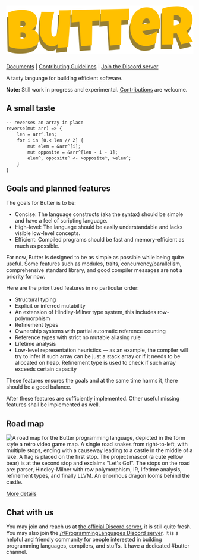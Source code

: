 # ![Butter](butter_text_only.svg)

[Documents](doc/README.md) | [Contributing Guidelines](CONTRIBUTING.md) | [Join the Discord server](https://discord.gg/U75vxW5scB)

A tasty language for building efficient software.

**Note:** Still work in progress and experimental. [Contributions](CONTRIBUTING.md) are welcome.

## A small taste

```butter
-- reverses an array in place
reverse(mut arr) => {
    len = arr^.len;
    for i in [0.< len // 2] {
        mut elem = &arr^[i];
        mut opposite = &arr^[len - i - 1];
        elem^, opposite^ <- >opposite^, >elem^;
    }
}
```

## Goals and planned features

The goals for Butter is to be:

- Concise: The language constructs (aka the syntax) should be simple and have a feel of scripting language.
- High-level: The language should be easily understandable and lacks visible low-level concepts.
- Efficient: Compiled programs should be fast and memory-efficient as much as possible.

For now, Butter is designed to be as simple as possible while being quite useful. Some features such as modules, traits, concurrency/parallelism, comprehensive standard library, and good compiler messages are not a priority for now.

Here are the prioritized features in no particular order:

- Structural typing
- Explicit or inferred mutability
- An extension of Hindley-Milner type system, this includes row-polymorphism
- Refinement types
- Ownership systems with partial automatic reference counting
- Reference types with strict no mutable aliasing rule
- Lifetime analysis
- Low-level representation heuristics &mdash; as an example, the compiler will try to infer if such array can be just a stack array or if it needs to be allocated on heap. Refinement type is used to check if such array exceeds certain capacity

These features ensures the goals and at the same time harms it, there should be a good balance.

After these features are sufficiently implemented. Other useful missing features shall be implemented as well.

## Road map

![A road map for the Butter programming language, depicted in the form style a retro video game map. A single road snakes from right-to-left, with multiple stops, ending with a causeway leading to a castle in the middle of a lake. A flag is placed on the first stop. The project mascot (a cute yellow bear) is at the second stop and exclaims "Let's Go!". The stops on the road are: parser, Hindley-Milner with row polymorphism, IR, lifetime analysis, refinement types, and finally LLVM. An enormous dragon looms behind the castle.](./roadmap.png)

[More details](https://github.com/neverRare/butter/projects/1)

## Chat with us

You may join and reach us at [the official Discord server](https://discord.gg/U75vxW5scB), it is still quite fresh. You may also join the [/r/ProgrammingLanguages Discord server](https://discord.gg/4Kjt3ZE). It is a helpful and friendly community for people interested in building programming languages, compilers, and stuffs. It have a dedicated #butter channel.
